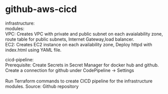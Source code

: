 # github-aws-cicd

infrastructure:<br/>
  modules:<br/>
 	  VPC: Creates VPC with private and public subnet on each avaialability zone,<br/>
 				    route table for public subnets, Internet Gateway,load balancer.<br/>
 		EC2: Creates EC2 instance on each availability zone, Deploy httpd with index.html using YAML file.<br/>
 		
 cicd-pipeline:<br/>
 		Prerequisite: Create Secrets in Secret Manager for docker hub and github.<br/>
 					 Create a connection for github under CodePipeline -> Settings <br/>	
       Run Terraform commands to create CICD pipeline for the infrastructure modules. Source: Github repository				 
 					 
 								
